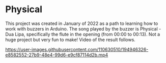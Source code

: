 # Physical
This project was created in January of 2022 as a path to learning how to work with buzzers in Arduino. The song played by the buzzer is Physical - Dua Lipa, specifically the flute in the opening (from 00:00 to 00:13). Not a huge project but very fun to make! Video of the result follows. 

https://user-images.githubusercontent.com/110630510/194946326-e8582552-27b9-48e4-99d6-e9cf87114d2b.mp4

